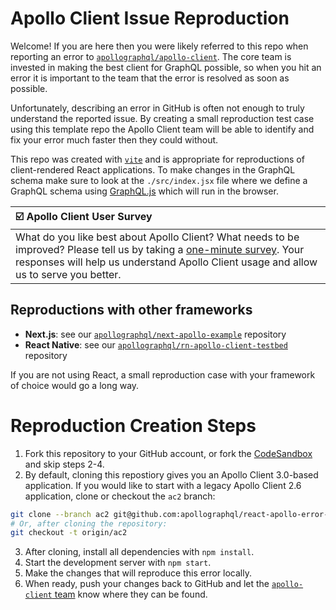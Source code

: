 # Apollo Client Issue Reproduction

Welcome! If you are here then you were likely referred to this repo when reporting an error to [`apollographql/apollo-client`][1]. The core team is invested in making the best client for GraphQL possible, so when you hit an error it is important to the team that the error is resolved as soon as possible.

Unfortunately, describing an error in GitHub is often not enough to truly understand the reported issue. By creating a small reproduction test case using this template repo the Apollo Client team will be able to identify and fix your error much faster then they could without.

This repo was created with [`vite`][2] and is appropriate for reproductions of client-rendered React applications. To make changes in the GraphQL schema make sure to look at the `./src/index.jsx` file where we define a GraphQL schema using [GraphQL.js][5] which will run in the browser.

| ☑️  Apollo Client User Survey |
| :----- |
| What do you like best about Apollo Client? What needs to be improved? Please tell us by taking a [one-minute survey](https://docs.google.com/forms/d/e/1FAIpQLSczNDXfJne3ZUOXjk9Ursm9JYvhTh1_nFTDfdq3XBAFWCzplQ/viewform?usp=pp_url&entry.1170701325=Apollo+Client&entry.204965213=Readme). Your responses will help us understand Apollo Client usage and allow us to serve you better. |

## Reproductions with other frameworks

- **Next.js**: see our [`apollographql/next-apollo-example`][3] repository
- **React Native**: see our [`apollographql/rn-apollo-client-testbed`][4] repository

If you are not using React, a small reproduction case with your framework of choice would go a long way.

[1]: https://github.com/apollographql/apollo-client
[2]: https://vitejs.dev/
[3]: https://github.com/apollographql/next-apollo-example
[4]: https://github.com/apollographql/rn-apollo-client-testbed
[5]: http://graphql.org/graphql-js/

# Reproduction Creation Steps

1. Fork this repository to your GitHub account, or fork the [CodeSandbox](https://codesandbox.io/s/github/apollographql/react-apollo-error-template?file=/src/index.jsx) and skip steps 2-4.
2. By default, cloning this repostiory gives you an Apollo Client 3.0-based application. If you would like to start with a legacy Apollo Client 2.6 application, clone or checkout the `ac2` branch:
  ```sh
  git clone --branch ac2 git@github.com:apollographql/react-apollo-error-template.git
  # Or, after cloning the repository:
  git checkout -t origin/ac2
  ```
3. After cloning, install all dependencies with `npm install`.
4. Start the development server with `npm start`.
5. Make the changes that will reproduce this error locally.
6. When ready, push your changes back to GitHub and let the [`apollo-client` team](https://github.com/apollographql/apollo-client#maintainers) know where they can be found.

